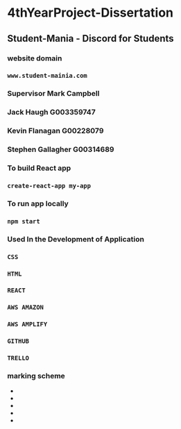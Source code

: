 # 4thYearProject-Dissertation
## Student-Mania - Discord for Students

### website domain

### `www.student-mainia.com`

### Supervisor Mark Campbell 

### Jack Haugh G003359747
### Kevin Flanagan G00228079
### Stephen Gallagher G00314689

### To build React app

### `create-react-app my-app`


### To run app locally

### `npm start`


### Used In the Development of Application

### `CSS`
### `HTML`
### `REACT`
### `AWS AMAZON`
### `AWS AMPLIFY`
### `GITHUB`
### `TRELLO`


### marking scheme

-
-
-
-
-
